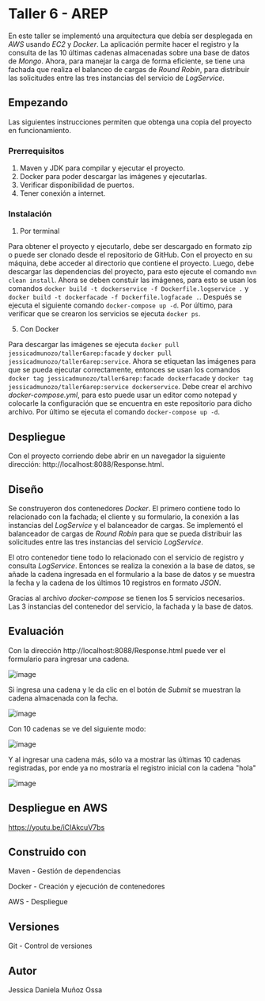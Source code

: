 # Taller 6 - AREP
En este taller se implementó una arquitectura que debía ser desplegada en *AWS* usando *EC2* y *Docker*. La aplicación permite hacer el registro y la consulta de las 
10 últimas cadenas almacenadas sobre una base de datos de *Mongo*. Ahora, para manejar la carga de forma eficiente, se tiene una fachada que realiza el balanceo de cargas de *Round Robin*, 
para distribuir las solicitudes entre las tres instancias del servicio de *LogService*.

## Empezando
Las siguientes instrucciones permiten que obtenga una copia del proyecto en funcionamiento.

### Prerrequisitos
1. Maven y JDK para compilar y ejecutar el proyecto.
2. Docker para poder descargar las imágenes y ejecutarlas.
3. Verificar disponibilidad de puertos.
4. Tener conexión a internet.

### Instalación
1. Por terminal
   
Para obtener el proyecto y ejecutarlo, debe ser descargado en formato zip o puede ser clonado desde el repositorio de GitHub. Con el proyecto en su máquina, debe acceder al
directorio que contiene el proyecto. Luego, debe descargar las dependencias del proyecto, para esto ejecute el comando `mvn clean install`. Ahora se deben constuir las imágenes, para
esto se usan los comandos `docker build -t dockerservice -f Dockerfile.logservice .` y `docker build -t dockerfacade -f Dockerfile.logfacade .`. Después se ejecuta el siguiente comando
`docker-compose up -d`. Por último, para verificar que se crearon los servicios se ejecuta `docker ps`.

5. Con Docker

Para descargar las imágenes se ejecuta `docker pull jessicadmunozo/taller6arep:facade` y `docker pull jessicadmunozo/taller6arep:service`. Ahora se etiquetan las imágenes para que se pueda
ejecutar correctamente, entonces se usan los comandos `docker tag jessicadmunozo/taller6arep:facade dockerfacade` y `docker tag jessicadmunozo/taller6arep:service dockerservice`. Debe crear el archivo *docker-compose.yml*, para esto puede usar un editor como notepad y colocarle la configuración que se encuentra en este repositorio para
dicho archivo. Por último se ejecuta el comando `docker-compose up -d`.

## Despliegue
Con el proyecto corriendo debe abrir en un navegador la siguiente dirección: http://localhost:8088/Response.html.

## Diseño
Se construyeron dos contenedores *Docker*. El primero contiene todo lo relacionado con la fachada; el cliente y su formulario, la conexión a las instancias del *LogService* y 
el balanceador de cargas. Se implementó el balanceador de cargas de *Round Robin* para que se pueda distribuir las solicitudes entre las tres instancias del servicio *LogService*.

El otro contenedor tiene todo lo relacionado con el servicio de registro y consulta *LogService*. Entonces se realiza la conexión a la base de datos, se añade la cadena 
ingresada en el formulario a la base de datos y se muestra la fecha y la cadena de los últimos 10 registros en formato *JSON*.

Gracias al archivo *docker-compose* se tienen los 5 servicios necesarios. Las 3 instancias del contenedor del servicio, la fachada y la base de datos.

## Evaluación
Con la dirección http://localhost:8088/Response.html puede ver el formulario para ingresar una cadena.

![image](https://github.com/JessicaDMunozO/Taller6-AREP/assets/123814482/c44751fe-ab09-4071-8ca7-2b2800a8cd45)

Si ingresa una cadena y le da clic en el botón de *Submit* se muestran la cadena almacenada con la fecha.

![image](https://github.com/JessicaDMunozO/Taller6-AREP/assets/123814482/1898ef2f-72ce-4c17-910d-17653339829e)

Con 10 cadenas se ve del siguiente modo:

![image](https://github.com/JessicaDMunozO/Taller6-AREP/assets/123814482/afdb64cb-28a9-4efd-9aa6-c6167d4dfa31)

Y al ingresar una cadena más, sólo va a mostrar las últimas 10 cadenas registradas, por ende ya no mostraría el registro inicial con la cadena "hola"

![image](https://github.com/JessicaDMunozO/Taller6-AREP/assets/123814482/42f36b52-3eda-4879-8e54-54f8487dca67)

## Despliegue en AWS
https://youtu.be/iCIAkcuV7bs

## Construido con
Maven - Gestión de dependencias

Docker - Creación y ejecución de contenedores

AWS - Despliegue

## Versiones
Git - Control de versiones

## Autor
Jessica Daniela Muñoz Ossa
